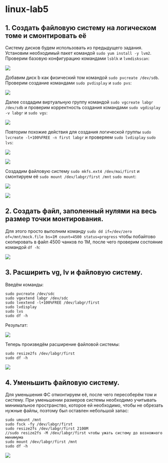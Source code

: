 # linux-lab5

## 1. Создать файловую систему на логическом томе и смонтировать её

Систему дисков будем использовать из предыдущего задания. Установим необходимый пакет командой ```sudo yum install -y lvm2```. Проверим базовую конфигурацию командами ```lsblk``` и ```lvmdiskscan```:

![](a.jpg)

Добавим диск b как физический том командой ```sudo pvcreate /dev/sdb```. Проверим создание командами ```sudo pvdisplay``` и ```sudo pvs```:

![](b.jpg)

Далее создадим виртуальную группу командой ```sudo vgcreate labgr /dev/sdb``` и проверим корректность создания командами ```sudo vgdisplay -v labgr``` и ```sudo vgs```:

![](c.jpg)

Повторим похожие действия для создания логической группы ```sudo lvcreate -l+100%FREE -n first labgr``` и проверяем ```sudo lvdisplay``` ```sudo lvs```:

![](d.jpg)

![](da.jpg)

Создадим файловую систему ```sudo mkfs.ext4 /dev/mai/first``` и смонтируем её ```sudo mount /dev/labgr/first /mnt``` ```sudo mount```:

![](e.jpg)

![](f.jpg)

## 2. Создать файл, заполенный нулями на весь размер точки монтирования.

Для этого просто выполним команду ```sudo dd if=/dev/zero of=/mnt/mock.file bs=1M count=4500 status=progress``` чтобы побайтово скопировать в файл 4500 чанков по 1М, после чего проверим состояние командой ```df -h```:

![](g.jpg)

## 3. Расширить vg, lv и файловую систему.

Введём команды:
```
sudo pvcreate /dev/sdc
sudo vgextend labgr /dev/sdc
sudo lvextend -l+100%FREE /dev/labgr/first
sudo lvdisplay
sudo lvs
sudo df -h
```
Результат:

![](h.jpg)

Теперь произведём расширение файловой системы:

```
sudo resize2fs /dev/labgr/first
sudo df -h
```
![](i.jpg)

## 4. Уменьшить файловую систему.

Для уменьшения ФС отмонтируем её, после чего пересоберём том и систему. При уменьшении размеров системы необходимо учитывать минимальное пространство, которое ей необходимо, чтобы не обрезать нужные файлы, поэтому был оставлен небольшой запас:

```
sudo umount /mnt
sudo fsck -fy /dev/labgr/first
sudo resize2fs /dev/labgr/first 2100M             
//sudo resize2fs -M /dev/labgr/first чтобы ужать систему до возножного минимума
sudo mount /dev/labgr/first /mnt
sudo df -h
```

![](j.jpg)

